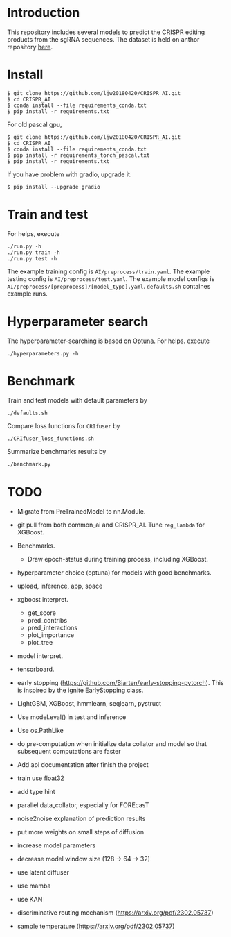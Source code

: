 # Introduction

This repository includes several models to predict the CRISPR editing products from the sgRNA sequences. The dataset is held on anthor repository [here](https://github.com/ljw20180420/CRISPRdata).



# Install

```console
$ git clone https://github.com/ljw20180420/CRISPR_AI.git
$ cd CRISPR_AI
$ conda install --file requirements_conda.txt
$ pip install -r requirements.txt
```
For old pascal gpu,
```console
$ git clone https://github.com/ljw20180420/CRISPR_AI.git
$ cd CRISPR_AI
$ conda install --file requirements_conda.txt
$ pip install -r requirements_torch_pascal.txt
$ pip install -r requirements.txt
```
If you have problem with gradio, upgrade it.
```console
$ pip install --upgrade gradio
```

# Train and test

For helps, execute
```console
./run.py -h
./run.py train -h
./run.py test -h
```
The example training config is `AI/preprocess/train.yaml`. The example testing config is `AI/preprocess/test.yaml`. The example model configs is `AI/preprocess/[preprocess]/[model_type].yaml`. `defaults.sh` containes example runs.

# Hyperparameter search

The hyperparameter-searching is based on [Optuna](https://optuna.readthedocs.io). For helps. execute
```console
./hyperparameters.py -h
```

# Benchmark

Train and test models with default parameters by
```
./defaults.sh
```
Compare loss functions for `CRIfuser` by
```
./CRIfuser_loss_functions.sh
```
Summarize benchmarks results by
```bash
./benchmark.py
```

# TODO

- Migrate from PreTrainedModel to nn.Module.
- git pull from both common_ai and CRISPR_AI. Tune `reg_lambda` for XGBoost.
- Benchmarks.
  - Draw epoch-status during training process, including XGBoost.
- hyperparameter choice (optuna) for models with good benchmarks.
- upload, inference, app, space
- xgboost interpret.
  - get_score
  - pred_contribs
  - pred_interactions
  - plot_importance
  - plot_tree
- model interpret.
- tensorboard.
- early stopping (https://github.com/Bjarten/early-stopping-pytorch). This is inspired by the ignite EarlyStopping class.
- LightGBM, XGBoost, hmmlearn, seqlearn, pystruct
- Use model.eval() in test and inference
- Use os.PathLike
- do pre-computation when initialize data collator and model so that subsequent computations are faster
- Add api documentation after finish the project
- train use float32
- add type hint

- parallel data_collator, especially for FOREcasT

- noise2noise explanation of prediction results
- put more weights on small steps of diffusion
- increase model parameters
- decrease model window size (128 -> 64 -> 32)
- use latent diffuser
- use mamba
- use KAN
- discriminative routing mechanism (https://arxiv.org/pdf/2302.05737)
- sample temperature (https://arxiv.org/pdf/2302.05737)
